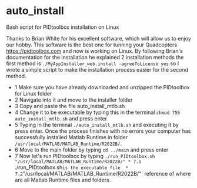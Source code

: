 # auto_install
Bash script for PIDtoolbox installation on Linux

Thanks to Brian White for his excellent software, which will allow us to enjoy our hobby. This software is the best one for tunning your Quadcopters https://pidtoolbox.com and now is working on Linux. By following Brian's documentation for the installation he explained 2 installation methods the first method is `./MyAppInstaller_web.install -agreeToLicense yes` so I wrote a simple script to make the installation process easier for the second method. 

- 1 Make sure you have already downloaded and unzipped the PIDtoolbox for Linux folder
- 2 Navigate into it and move to the installer folder
- 3 Copy and paste the file auto_install_mtlb.sh
- 4 Change it to be executable by typing this in the terminal `chmod 755 auto_install_mtlb.sh` and press enter
- 5 Typing in the terminal `./auto_install_mtlb.sh` and executing it by press enter. Once the process finishes with no errors your computer has successfully installed Matlab Runtime in folder `/usr/local/MATLAB/MATLAB_Runtime/R2022B/`.
- 6 Move to the main folder by typing `cd ../main` and press enter
- 7 Now let's run PIDtoolbox by typing `./run_PIDtoolbox.sh "/usr/local/MATLAB/MATLAB_Runtime/R2022B/"
      * 7.1 `./run_PIDtoolbox.sh` is the executable file 
      * 7.2 `"/usr/local/MATLAB/MATLAB_Runtime/R2022B/"` reference of where are all Matlab Runtime files and folders.
